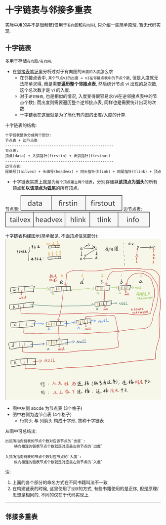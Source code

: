 # 十字链表与邻接多重表
实际中用的并不是很频繁(仅用于`有向图`和`有向网`), 只介绍一些简单原理, 暂无代码实现.

## 十字链表
多用于存储`有向图/有向网`.
- 在[邻接表笔记](/5图/Lec_34/邻接表.md#有向图的邻接表-与-逆邻接表)里分析过对于有向图的`出度和入度`怎么求
  - 在邻接点表中, `某个节点vi的出度 = vi在邻接点表中的节点个数`, 但是入度就无法简单求得, 而是需要**遍历整个邻接点表**, 然后统计节点 vi 出现的总次数, 这个总次数才是 vi 的入度.
  - 对于`逆邻接表`, 也是相似的情况, 入度变得很容易求(vi在逆邻接点表中的节点个数); 而出度则需要遍历整个逆邻接点表, 同样也是需要统计出现的次数.
  - 十字链表在这里就是为了简化有向图的出度/入度的计算.


十字链表的结构:
```txt
十字链表整体分成两个部分:
节点表 + 边节点表
-------------------------------------------------
节点表:
顶点(data) + 入弧指针(firstin) + 出弧指针(firstout)
-------------------------------------------------
边节点表:
尾编号(tailvex) + 头编号(headvex) + 同头指针(hlink) + 同尾指针(tlink) + 顶点相关信息(如有向网中的权重)
```
- 十字链表实质上就是为`每个顶点建立两个链表`，分别存储**以该顶点为弧头**的所有顶点和**以该顶点为弧尾**的所有顶点。

节点表:
![](十字链表_邻接多重表_images/节点表示意图.png)
边节点表:
![](十字链表_邻接多重表_images/边节点表示意图.png)

十字链表构建图示(简单起见, 不画顶点信息部分):
![](十字链表_邻接多重表_images/十字链表_图示.png)
- 图中左侧 abcde 为节点表 (3个格子)
- 图中右侧为边节点表 (4个格子)
  - 行箭头 与 列箭头 构成十字形, 故称十字链表

从图中可总结出:
```txt
出弧所指向链表的节点个数对应该节点的`出度`:
    横向相连的链表节点个数就是对应最左侧节点的`出度`

入弧所指向链表的节点个数对应节点的`入度`:
    纵向相连的链表节点个数就是对应最左侧节点的`入度`
```

注:
1. 上面的各个部分的命名方式在不同书籍叫法不一致
2. 在构建链表的时候, 这里使用了`逆序`的方式, 有些书籍使用的是正序, 但是原理/思想是相同的, 不同的仅在于代码实现上.


---

## 邻接多重表











